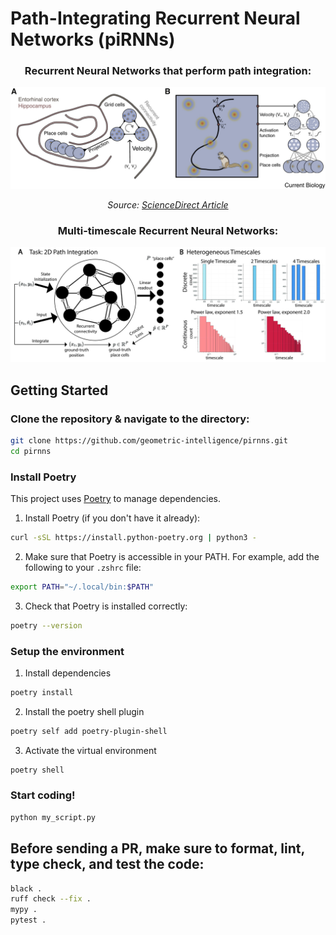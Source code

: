 # Path-Integrating Recurrent Neural Networks (piRNNs)

<h3 align="center">
    Recurrent Neural Networks that perform path integration:
</h3>


<div align="center">
    <img src="assets/pirnns.jpg" width="600">
    <p><em>Source: <a href="https://www.sciencedirect.com/science/article/pii/S0960982223000659">ScienceDirect Article</a></em></p>
</div>


<h3 align="center">
    Multi-timescale Recurrent Neural Networks:
</h3>


<div align="center">
    <img src="assets/overview.jpg" width="600">
</div>

## Getting Started

### Clone the repository & navigate to the directory:

```bash
git clone https://github.com/geometric-intelligence/pirnns.git
cd pirnns
```

### Install Poetry

This project uses [Poetry](https://python-poetry.org/) to manage dependencies.

1. Install Poetry (if you don't have it already):

```bash
curl -sSL https://install.python-poetry.org | python3 -
```

2. Make sure that Poetry is accessible in your PATH. For example, add the following to your `.zshrc` file:

```bash
export PATH="~/.local/bin:$PATH"
```

3. Check that Poetry is installed correctly:

```bash
poetry --version
```

### Setup the environment

1. Install dependencies

```bash
poetry install
```

2. Install the poetry shell plugin

```bash
poetry self add poetry-plugin-shell
```

3. Activate the virtual environment

```bash
poetry shell
```

### Start coding!

```bash
python my_script.py
```

## Before sending a PR, make sure to format, lint, type check, and test the code:

```bash
black .
ruff check --fix .
mypy .
pytest .
```


